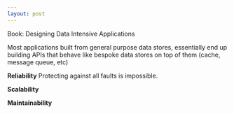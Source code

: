 ```yaml
---
layout: post
---
```

Book: Designing Data Intensive Applications

Most applications built from general purpose data stores, essentially end up building APIs that behave like bespoke data stores on top of them (cache, message queue, etc)

**Reliability**
Protecting against all faults is impossible. 

**Scalability**


**Maintainability**
